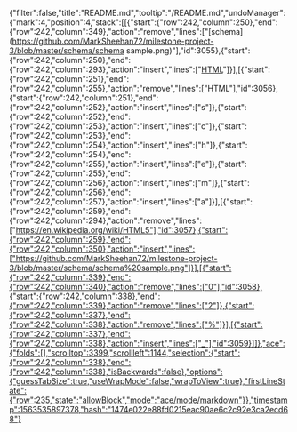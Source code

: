 {"filter":false,"title":"README.md","tooltip":"/README.md","undoManager":{"mark":4,"position":4,"stack":[[{"start":{"row":242,"column":250},"end":{"row":242,"column":349},"action":"remove","lines":["[schema](https://github.com/MarkSheehan72/milestone-project-3/blob/master/schema/schema sample.png)"],"id":3055},{"start":{"row":242,"column":250},"end":{"row":242,"column":293},"action":"insert","lines":["[HTML](https://en.wikipedia.org/wiki/HTML5)"]}],[{"start":{"row":242,"column":251},"end":{"row":242,"column":255},"action":"remove","lines":["HTML"],"id":3056},{"start":{"row":242,"column":251},"end":{"row":242,"column":252},"action":"insert","lines":["s"]},{"start":{"row":242,"column":252},"end":{"row":242,"column":253},"action":"insert","lines":["c"]},{"start":{"row":242,"column":253},"end":{"row":242,"column":254},"action":"insert","lines":["h"]},{"start":{"row":242,"column":254},"end":{"row":242,"column":255},"action":"insert","lines":["e"]},{"start":{"row":242,"column":255},"end":{"row":242,"column":256},"action":"insert","lines":["m"]},{"start":{"row":242,"column":256},"end":{"row":242,"column":257},"action":"insert","lines":["a"]}],[{"start":{"row":242,"column":259},"end":{"row":242,"column":294},"action":"remove","lines":["https://en.wikipedia.org/wiki/HTML5"],"id":3057},{"start":{"row":242,"column":259},"end":{"row":242,"column":350},"action":"insert","lines":["https://github.com/MarkSheehan72/milestone-project-3/blob/master/schema/schema%20sample.png"]}],[{"start":{"row":242,"column":339},"end":{"row":242,"column":340},"action":"remove","lines":["0"],"id":3058},{"start":{"row":242,"column":338},"end":{"row":242,"column":339},"action":"remove","lines":["2"]},{"start":{"row":242,"column":337},"end":{"row":242,"column":338},"action":"remove","lines":["%"]}],[{"start":{"row":242,"column":337},"end":{"row":242,"column":338},"action":"insert","lines":["_"],"id":3059}]]},"ace":{"folds":[],"scrolltop":3399,"scrollleft":1144,"selection":{"start":{"row":242,"column":338},"end":{"row":242,"column":338},"isBackwards":false},"options":{"guessTabSize":true,"useWrapMode":false,"wrapToView":true},"firstLineState":{"row":235,"state":"allowBlock","mode":"ace/mode/markdown"}},"timestamp":1563535897378,"hash":"1474e022e88fd0215eac90ae6c2c92e3ca2ecd68"}